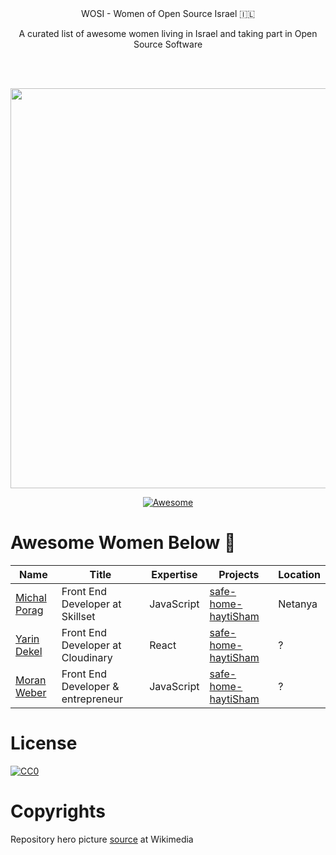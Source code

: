 <div align="center">
  WOSI - Women of Open Source Israel 🇮🇱
  
  <br/>
  
  A curated list of awesome women living in Israel and taking part in Open Source Software
  
  <br/><br/>
  
  <img width="640px" src="https://upload.wikimedia.org/wikipedia/commons/thumb/d/d6/Flickr_-_Government_Press_Office_%28GPO%29_-_Ein-Harod_Kibbutz_Members.jpg/1280px-Flickr_-_Government_Press_Office_%28GPO%29_-_Ein-Harod_Kibbutz_Members.jpg">
</div>

<div align="center">

[![Awesome](https://awesome.re/badge.svg)](https://awesome.re)

</div>

# Awesome Women Below 👑

| Name | Title | Expertise | Projects | Location |
| ------------ | ------------ | ------------ | ------------ | ------------ |
| [Michal Porag](https://github.com/MichalPorag) | Front End Developer at Skillset | JavaScript | [safe-home-haytiSham](https://github.com/yarindeoh/safe-home-haytiSham) | Netanya
| [Yarin Dekel](https://github.com/yarindeoh) | Front End Developer at Cloudinary | React | [safe-home-haytiSham](https://github.com/yarindeoh/safe-home-haytiSham) | ?
| [Moran Weber](https://github.com/moranw) | Front End Developer & entrepreneur | JavaScript | [safe-home-haytiSham](https://github.com/yarindeoh/safe-home-haytiSham) | ?


# License

[![CC0](http://mirrors.creativecommons.org/presskit/buttons/88x31/svg/cc-zero.svg)](http://creativecommons.org/publicdomain/zero/1.0/)

# Copyrights

Repository hero picture [source](https://commons.wikimedia.org/wiki/File:Flickr_-_Government_Press_Office_(GPO)_-_Ein-Harod_Kibbutz_Members.jpg) at Wikimedia
